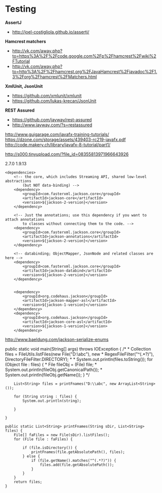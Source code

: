# Testing

**AssertJ**  
* http://joel-costigliola.github.io/assertj/

**Hamcrest matchers**    
* http://vk.com/away.php?to=https%3A%2F%2Fcode.google.com%2Fp%2Fhamcrest%2Fwiki%2FTutorial  
* http://vk.com/away.php?to=http%3A%2F%2Fhamcrest.org%2FJavaHamcrest%2Fjavadoc%2F1.3%2Forg%2Fhamcrest%2FMatchers.html  

**XmlUnit, JsonUnit**    
* https://github.com/xmlunit/xmlunit  
* https://github.com/lukas-krecan/JsonUnit  

**REST Assured**  
* https://github.com/jayway/rest-assured  
* http://www.jayway.com/?s=restassured  


http://www.guigarage.com/javafx-training-tutorials/
https://dzone.com/storage/assets/439403-rc219-javafx.pdf
http://code.makery.ch/library/javafx-8-tutorial/part1/


http://s000.tinyupload.com/?file_id=08355813971966643926

<properties>
		<jackson-2-version>2.7.0</jackson-2-version>
		<jackson-1-version>1.9.13</jackson-1-version>
	</properties>

	<dependencies>
		<!-- the core, which includes Streaming API, shared low-level abstractions 
			(but NOT data-binding) -->
		<dependency>
			<groupId>com.fasterxml.jackson.core</groupId>
			<artifactId>jackson-core</artifactId>
			<version>${jackson-2-version}</version>
		</dependency>

		<!-- Just the annotations; use this dependency if you want to attach annotations 
			to classes without connecting them to the code. -->
		<dependency>
			<groupId>com.fasterxml.jackson.core</groupId>
			<artifactId>jackson-annotations</artifactId>
			<version>${jackson-2-version}</version>
		</dependency>

		<!-- databinding; ObjectMapper, JsonNode and related classes are here -->
		<dependency>
			<groupId>com.fasterxml.jackson.core</groupId>
			<artifactId>jackson-databind</artifactId>
			<version>${jackson-2-version}</version>
		</dependency>
		
		
		<dependency>
            <groupId>org.codehaus.jackson</groupId>
            <artifactId>jackson-mapper-asl</artifactId>
            <version>${jackson-1-version}</version>
        </dependency>
        <dependency>
            <groupId>org.codehaus.jackson</groupId>
            <artifactId>jackson-core-asl</artifactId>
            <version>${jackson-1-version}</version>
        </dependency>


http://www.baeldung.com/jackson-serialize-enums



public static void main(String[] args) throws IOException {
		/*
		 * Collection files = FileUtils.listFiles(new File("D:\\abc"), new
		 * RegexFileFilter("^(.*?)"), DirectoryFileFilter.DIRECTORY);
		 * 
		 * System.out.println(files.toString()); for (Object file : files) {
		 * File fileObj = (File) file;
		 * System.out.println(fileObj.getCanonicalPath());
		 * System.out.println(fileObj.getName()); }
		 */

		List<String> files = printFnames("D:\\abc", new ArrayList<String>());

		for (String string : files) {
			System.out.println(string);

		}

	}

	public static List<String> printFnames(String sDir, List<String> files) {
		File[] faFiles = new File(sDir).listFiles();
		for (File file : faFiles) {

			if (file.isDirectory()) {
				printFnames(file.getAbsolutePath(), files);
			} else {
				if (file.getName().matches("^(.*?)")) {
					files.add(file.getAbsolutePath());
				}
			}
		}
		return files;
	}

